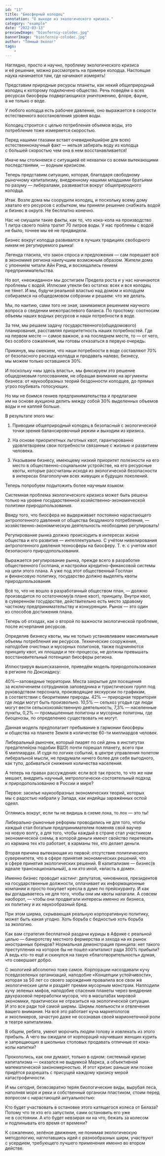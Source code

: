 ```yaml
---
id: "13"
title: "Биосферный колодец"
annotation: "О выходе из экологического кризиса."
category: "example"
date: "2022-03-13"
previewImage: "biosferniy-colodec.jpg"
bannerImage: "biosferniy-colodec.jpg"
author: "Тёмный Эколог"
tags:
    - 
---
```

Наглядно, просто и&nbsp;научно, проблему экологического кризиса и&nbsp;её&nbsp;решение, можно рассмотреть на&nbsp;примере колодца. Настоящая наука начинается там, где начинают измерять!


Представим природные ресурсы планеты, как некий общеприродный колодец к&nbsp;которому подключено общество. Речь повед&euml;м о&nbsp;всех ресурсах биосферы подвергающихся уничтожению, флоре, фауне, а&nbsp;не&nbsp;только о&nbsp;воде.


У&nbsp;любого колодца есть рабочее давление, оно выражается в&nbsp;скорости естественного восстановления уровня воды.


Колодец строится с&nbsp;целью потребления объемов воды, это потребление тоже измеряется скоростью.


Перед нашими глазами встает очевиднейший(не для всех) естественнонаучный факт&nbsp;&mdash; нельзя забирать воду из&nbsp;колодца с&nbsp;большей скоростью чем она в&nbsp;нем восстанавливается!


Иначе мы&nbsp;столкнемся с&nbsp;ситуацией её&nbsp;нехватки со&nbsp;всеми вытекающими последствиями,&nbsp;&mdash; водным кризисом.


Теперь представим ситуацию, которая, благодаря свободному рыночному капитализму, внедренному нашими младшими братьями по&nbsp;разуму&nbsp;&mdash; либералами, развивается вокруг общеприродного колодца.


Итак. Возле дома мы&nbsp;соорудили колодец, и&nbsp;поскольку всему дому хватало его ресурсов с&nbsp;избытком, мы&nbsp;приняли решение снабжать водой и&nbsp;бизнес в&nbsp;округе. Не&nbsp;бесплатно конечно.


Нас не&nbsp;смущали такие факты, как&nbsp;то, что кока-кола на&nbsp;производство 1&nbsp;литра своего пойла тратит 70&nbsp;литров воды. У&nbsp;нас проблемы с&nbsp;водой не&nbsp;было, точнее мы&nbsp;е&euml;&nbsp;не&nbsp;предвидели.


Бизнес вокруг колодца развивался в&nbsp;лучших традициях свободного никем не&nbsp;регулируемого рынка!


Легенда гласила, что закон спроса и&nbsp;предложения&nbsp;&mdash; сам порешает всё в&nbsp;экономике региона наилучшим возможным образом. Жители дома с&nbsp;упоением читали Айн Рэнд, и&nbsp;восхищались гением предпринимательства.


Но&nbsp;вот, &laquo;неожиданно&raquo; мы&nbsp;достигаем Предела роста и&nbsp;у&nbsp;нас начинаются проблемы с&nbsp;водой. Иллюзии утекли без остатка: всех и&nbsp;вся колодец не&nbsp;тянет. И&nbsp;мы, будучи реальной властью над домом и&nbsp;колодцем собираемся на&nbsp;общедомовом собрании и&nbsp;решаем: что&nbsp;же делать.


Мы, по&nbsp;наитию, сами того не&nbsp;зная, занимаемся решением научного вопроса о&nbsp;сведении межотраслевого баланса. По&nbsp;простому: соотносим объемы наших водных ресурсов и&nbsp;наши потребности в&nbsp;воде.


За&nbsp;тем, мы&nbsp;решаем задачу государственного(общедомового) планирования, расставляя приоритетность наших потребностей. Где на&nbsp;первом месте&nbsp;&mdash; самое важное, а&nbsp;на&nbsp;последнем месте, то&nbsp;&mdash; от&nbsp;чего, без особого сожаления, мы&nbsp;готовы отказаться в&nbsp;первую очередь.


Прикинув, мы&nbsp;смекаем, что наши потребности в&nbsp;воде составляют&nbsp;70% от&nbsp;безопасного расхода колодца и&nbsp;продавать налево, бизнесу, мы&nbsp;можем только оставшиеся 30%.


И&nbsp;поскольку &laquo;мы&nbsp;здесь власть&raquo;, мы&nbsp;фиксируем это решение общедомовым голосованием, не&nbsp;обращая внимание на&nbsp;аргументы бизнеса: от&nbsp;наукообразных теорий бездонности колодцев, до&nbsp;прямых угроз поубивать голосующих.


Но&nbsp;мы&nbsp;не&nbsp;боимся гениев предпринимательства и&nbsp;предлагаем им&nbsp;на&nbsp;основе аукциона делить между собой&nbsp;30% выделенных объемов воды и&nbsp;не&nbsp;каплей больше.


В&nbsp;результате этого&nbsp;мы:


1. Приводим общеприродный колодец в&nbsp;безопасный с&nbsp;экологической точки зрения балансировочный режим и&nbsp;выходим из&nbsp;кризиса.


2. На&nbsp;основе приоритетных льготных квот, гарантированно удовлетворяем свои потребности связанные с&nbsp;жизнью и&nbsp;развитием человека.


3. Указываем бизнесу, имеющему низкий приоритет полезности на&nbsp;его место в&nbsp;общественно-социальном устройстве, на&nbsp;его ресурсные квоты, которые рассчитаны исходя из&nbsp;экологической безопасности в&nbsp;интересах благополучия всех живущих и&nbsp;будущих поколений.


Теперь попробуем подытожить более научным языком:


Системная проблема экологического кризиса может быть решена только на&nbsp;уровне государственной хозяйственно-экономической политики природопользования.


Ввиду того, что биосфера не&nbsp;выдерживает постоянно нарастающего антропогенного давления от&nbsp;общества бездумного потребления,&nbsp;&mdash; хозяйственно-экономическую деятельность необходимо регулировать!


Регулирование рынка должно происходить в&nbsp;интересах жизни общества и&nbsp;его развития&nbsp;&mdash; интеллектуально. С&nbsp;уч&euml;том нивелирования антропогенного давления техносферы на&nbsp;биосферу. Т. е.&nbsp;с&nbsp;учетом квот безопасного природопользования.


Выражается регулирование рынка, прежде всего в&nbsp;разработке общественного Госплана, и&nbsp;настройки кредитно-финансовой системы на&nbsp;цели этого плана. А&nbsp;уже под этот общественный Госплан и&nbsp;финансовую политику, государство должно выделять квоты природопользования.


Всё&nbsp;то, что не&nbsp;вошло в&nbsp;разработанный обществом план,&nbsp;&mdash; должно производится по&nbsp;остаточному(в плане квот), принципу. Внутри квот, в&nbsp;суверенном государстве, действительно есть место здравому частному предпринимательству и&nbsp;конкуренции. Рынок&nbsp;&mdash; это один из&nbsp;способов достижения плана.


Теперь об&nbsp;отходах, как о&nbsp;второй по&nbsp;важности экологической проблеме, после исчерпания ресурсов.


Определив бизнесу квоты, мы&nbsp;не&nbsp;только устанавливаем максимальные объемы потребления им&nbsp;ресурсов. Технические сооружения, наподобие очистных и&nbsp;мусорных полигонов, также подчиняются принципу квот, их&nbsp;площади и&nbsp;тех-процессы, не&nbsp;должны превышать восстановительный потенциал биосферы региона.


Иллюстрируя вышесказанное, приведём модель природопользования в&nbsp;регионе по&nbsp;Доксиадису:


40%&mdash;заповедные территории. Места закрытые для посещения за&nbsp;исключением сотрудников заповедника и&nbsp;туристических групп под руководством персонала, производящие экскурсии по&nbsp;графикам, в&nbsp;соответствии с&nbsp;биоритмами природы.
42%&nbsp;&mdash; природная территория где люди могут быть произвольно.
10,5%&nbsp;&mdash; сельхоз угодья где люди могут вести сельскохозяйственную деятельность,
7,3%&nbsp;&mdash; населенные пункты,
0,2%&nbsp;&mdash; промышленные полигоны и&nbsp;мусорные полигоны, где биоценозы, по&nbsp;определению существовать не&nbsp;могут.


Данная модель предполагает пребывание в&nbsp;гармонии биосферы и&nbsp;общества на&nbsp;планете Земля в&nbsp;количестве 60-ти миллиардов человек.


Либеральный рыночек, который пиарят по&nbsp;сей день в&nbsp;институтах предателей(на подобии ВШЭ) почти порешал планету, всего при 6&nbsp;миллиардах. И&nbsp;судя по&nbsp;логике событий, в&nbsp;центре управления полетом либеральной мысли, не&nbsp;придумали ничего более для себя выгодного, как тупо, добиваться снижения количества населения.


А&nbsp;теперь на&nbsp;правах рассуждения: если вс&euml; так просто, то&nbsp;что&nbsp;же нам мешает, внедрить научный, метрологически-состоятельный подход к&nbsp;природопользованию в&nbsp;России и&nbsp;мире?


Первое: засилье наукообразных экономических теорий, которых мы&nbsp;с&nbsp;радостью набрали у&nbsp;Запада, как индейцы заражённых оспой одеял.


Оглянись вокруг, если ты&nbsp;не&nbsp;видишь в&nbsp;схеме лоха, то&nbsp;лох&nbsp;&mdash; это&nbsp;ты!


Либерально-рыночные реформы проводились не&nbsp;для того, чтобы каждый стал богатым предпринимателем поменяв свой ваучер на&nbsp;новую волгу, а&nbsp;для того, чтобы каждый в&nbsp;стране стал участником экономической схемы, в&nbsp;которой деньги имеют свойство перетекать из&nbsp;кармана тех кто работает, в&nbsp;карманы тех, кто делает деньги.


Вторая причина вытекающая из&nbsp;первой: отсутствие политического суверенитета, что в&nbsp;сфере принятия экономических решений, что в&nbsp;сфере принятия экологических решений. В&nbsp;капитализме&nbsp;&mdash; бизнес(в идеале транснациональный), а&nbsp;ни&nbsp;кто иной, &laquo;власть в&nbsp;доме&raquo;.


Именно бизнес проводит кастинг: депутатов, чиновников, президентов на&nbsp;государственные должности, оплачивает их&nbsp;информационные компании и&nbsp;просто покупает кресла в&nbsp;думе по&nbsp;прейскуранту. И&nbsp;как вы&nbsp;догадываетесь не&nbsp;для того, чтобы они им&nbsp;квоты налагали. А&nbsp;совсем наоборот,&nbsp;&mdash; чтобы они продвигали интересы именно их&nbsp;бизнеса, их&nbsp;политику и&nbsp;их&nbsp;наукообразный бред.


При этом ширма, скрывающая реальную корпоративную политику, может быть какая угодно. Хоть борьба с&nbsp;бедностью хоть борьба за&nbsp;экологию.


Как вам стратегия бесплатной раздачи курицы в&nbsp;Африке с&nbsp;реальной целью&nbsp;&mdash; банкротству местного фермерства и&nbsp;захода на&nbsp;их&nbsp;рынок иностранных брендов? Нормальная демонстрация принципа: нет такого преступления на&nbsp;которое&nbsp;бы не&nbsp;пошёл капиталист ради 300% прибыли? А&nbsp;ведь кто-то ещё и&nbsp;скинулся на&nbsp;такую &laquo;благотворительность&raquo; думая, что совершает добро.


С&nbsp;экологией абсолютно тоже самое. Корпорации насоздавали кучу псевдозеленых организаций, наподобие &laquo;Концепции устойчивости&raquo;, которая за&nbsp;50&nbsp;лет со&nbsp;своего зарождения провалила все свои&nbsp;же экологические цели и&nbsp;разда&euml;т премии мусорным монстрам. Наплодили кучу зеленых мифов, наподобие спасения планеты через внедрение двухразовой переработки мусора, что в&nbsp;масштабах мировой экономики, практически не&nbsp;отразиться на&nbsp;экологической ситуации. И&nbsp;это все ради той самой ширмы. Ширмы лояльности и&nbsp;отвлечения вашего внимания. На&nbsp;вс&euml; это работает куча маркетологов и&nbsp;экоспикеров, зачастую даже не&nbsp;осознавая своей марионеточной роли в&nbsp;театре капитализма.


В&nbsp;общем, ребята, умеют морочить людям голову и&nbsp;извлекать из&nbsp;этого прибыль. А&nbsp;чего вы&nbsp;ожидали от&nbsp;корпораций научивших женщин курить и&nbsp;запрещающих в&nbsp;школьных столовых продавать отличные от&nbsp;кока-колы напитки?


Прокололись, как они думают, только в&nbsp;одном: системный кризис капитализма&nbsp;&mdash; оказался не&nbsp;выдумкой Маркса, а&nbsp;объективной математической закономерностью. И&nbsp;этот кризис раньше или позже придётся разрешать с&nbsp;присущей каждому кризису мерой катастрофичности.


И&nbsp;мы&nbsp;сегодня, безвозвратно теряя биологические виды, вырубая леса, наполняя моря и&nbsp;реки и&nbsp;собственный организм пластиком, стоим перед вопросом с&nbsp;нарастающей актуальностью:


Кто будет участвовать в&nbsp;остановке этого катящегося колеса от&nbsp;Белаза? Потому что те&nbsp;кто его запустили, сами остановить его уже не&nbsp;в&nbsp;состоянии. А&nbsp;кто будет невзирая ни&nbsp;на&nbsp;что, бежать за&nbsp;колесом и&nbsp;подпинывать его время от&nbsp;времени?


К&nbsp;сожалению, зелёное движение, не&nbsp;понимая экологическую методологию, наглотавшись идей с&nbsp;разнообразных ширм, участвуют с&nbsp;усердием, требующего лучшего применения именно во&nbsp;втором действе.
